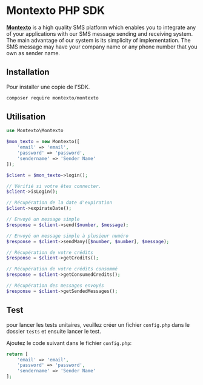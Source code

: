 # Montexto PHP SDK

[__Montexto__](https://www.montexto.pro) is a high quality SMS platform which enables you to integrate any of your applications with our SMS message sending and receiving system. The main advantage of our system is its simplicity of implementation. The SMS message may have your company name or any phone number that you own as sender name.

## Installation

Pour installer une copie de l'SDK.

```bash
composer require montexto/montexto
```

## Utilisation

```php
use Montexto\Montexto

$mon_texto = new Montexto([
    'email' => 'email', 
    'password' => 'password', 
    'sendername' => 'Sender Name'
]);

$client = $mon_texto->login();

// Vérifié si votre êtes connecter.
$client->isLogin();

// Récupération de la date d'expiration
$client->expirateDate();

// Envoyé un message simple
$response = $client->send($number, $message);

// Envoyé un message simple à plusieur numéro
$response = $client->sendMany([$number, $number], $message);

// Récupération de votre crédits
$response = $client->getCredits();

// Récupération de votre crédits consommé
$response = $client->getConsumedCredits();

// Récupération des messages envoyés
$response = $client->getSendedMessages();
```

## Test

pour lancer les tests unitaires, veuillez créer un fichier `config.php` dans le dossier `tests` et ensuite lancer le test.

Ajoutez le code suivant dans le fichier `config.php`:

```php
return [
    'email' => 'email', 
    'password' => 'password', 
    'sendername' => 'Sender Name'
];
```